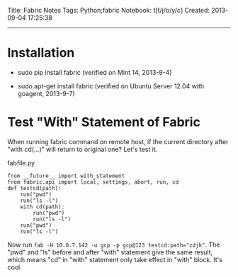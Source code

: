 Title: Fabric Notes
Tags: Python;fabric
Notebook: t[t/j/o/y/c]
Created: 2013-09-04 17:25:38

------

# Installation

* sudo pip install fabric (verified on Mint 14, 2013-9-4)

* sudo apt-get install fabric (verified on Ubuntu Server 12.04 with goagent, 2013-9-7)

# Test "With" Statement of Fabric

When running fabric command on remote host, if the current directory after "with cd(...)" will return to original one? Let's test it.

fabfile.py

    from __future__ import with_statement 
    from fabric.api import local, settings, abort, run, cd 
    def testcd(path): 
        run("pwd") 
        run("ls -l") 
        with cd(path): 
            run("pwd") 
            run("ls -l") 
        run("pwd") 
        run("ls -l") 

Now run `fab -H 10.0.7.142 -u gcp -p gcp@123 testcd:path="zdjk"`. The "pwd" and "ls" before and after "with" statement give the same result, which means "cd" in "with" statement only take effect in "with" block. It's cool.
